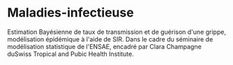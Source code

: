 # Maladies-infectieuse
Estimation Bayésienne de taux de transmission  et de guérison d'une grippe, modélisation épidémique à l'aide de SIR.  Dans le cadre du séminaire de modélisation statistique de l'ENSAE, encadré par Clara Champagne duSwiss Tropical and Pubic Health  Institute.
